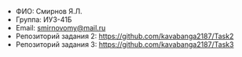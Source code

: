 - ФИО: Смирнов Я.Л.
- Группа: ИУ3-41Б
- Email: smirnovomy@mail.ru
- Репозиторий задания 2:   https://github.com/kavabanga2187/Task2
- Репозиторий задания 3:   https://github.com/kavabanga2187/Task3